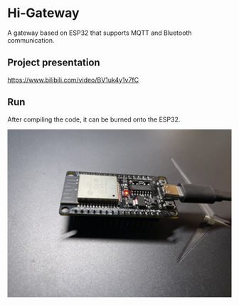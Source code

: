 # Hi-Gateway
A gateway based on ESP32 that supports MQTT and Bluetooth communication.

## Project presentation
https://www.bilibili.com/video/BV1uk4y1v7fC

## Run
After compiling the code, it can be burned onto the ESP32.

![show](image.jpg)

